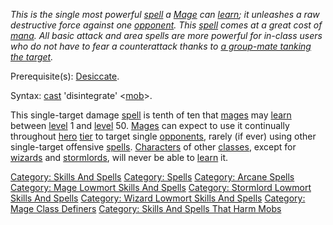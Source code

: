 *This is the single most powerful [spell](:Category:_Spells "wikilink")
a [Mage](:Category:_Mages "wikilink") can [learn](Practice "wikilink");
it unleashes a raw destructive force against one
[opponent](:Category:_Mobs "wikilink"). This
[spell](:Category:_Skills_And_Spells "wikilink") comes at a great cost
of [mana](Mana_Points "wikilink"). All basic attack and area spells are
more powerful for in-class users who do not have to fear a counterattack
thanks to [a group-mate tanking the target](Tanks "wikilink").*

Prerequisite(s): [Desiccate](Desiccate "wikilink").

Syntax: [cast](Cast "wikilink") 'disintegrate'
\<[mob](:Category:_Mobs "wikilink")\>.

This single-target damage [spell](:Category:_Spells "wikilink") is tenth
of ten that [mages](:Category:_Mages "wikilink") may
[learn](Practice "wikilink") between [level](Level "wikilink") 1 and
[level](Level "wikilink") 50. [Mages](:Category:_Mages "wikilink") can
expect to use it continually throughout
[hero](:Category:_Hero "wikilink") [tier](:Category:_Tiers "wikilink")
to target single [opponents](:Category:_Mobs "wikilink"), rarely (if
ever) using other single-target offensive
[spells](:Category:_Skills_And_Spells "wikilink").
[Characters](:Category:_Characters "wikilink") of other
[classes](:Category:_Classes "wikilink"), except for
[wizards](:Category:_Wizards "wikilink") and
[stormlords](:Category:_Stormlords "wikilink"), will never be able to
[learn](Practice "wikilink") it.

[Category: Skills And Spells](Category:_Skills_And_Spells "wikilink")
[Category: Spells](Category:_Spells "wikilink") [Category: Arcane
Spells](Category:_Arcane_Spells "wikilink") [Category: Mage Lowmort
Skills And Spells](Category:_Mage_Lowmort_Skills_And_Spells "wikilink")
[Category: Stormlord Lowmort Skills And
Spells](Category:_Stormlord_Lowmort_Skills_And_Spells "wikilink")
[Category: Wizard Lowmort Skills And
Spells](Category:_Wizard_Lowmort_Skills_And_Spells "wikilink")
[Category: Mage Class
Definers](Category:_Mage_Class_Definers "wikilink") [Category: Skills
And Spells That Harm
Mobs](Category:_Skills_And_Spells_That_Harm_Mobs "wikilink")
